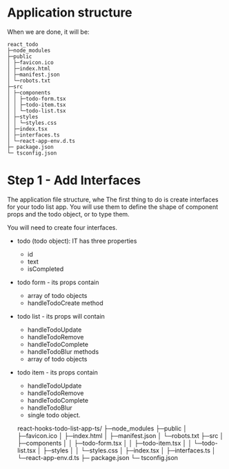 # Application structure
When we are done, it will be:

```
react_todo
├─node_modules
├─public
│ ├─favicon.ico
│ ├─index.html
│ ├─manifest.json
│ └─robots.txt
├─src
│ ├─components
│ │ ├─todo-form.tsx
│ │ ├─todo-item.tsx
│ │ └─todo-list.tsx
│ ├─styles
│ │ └─styles.css
│ ├─index.tsx
│ ├─interfaces.ts
│ └─react-app-env.d.ts
├─ package.json
└─ tsconfig.json
```

# Step 1 - Add Interfaces
The application file structure, whe
The first thing to do is create interfaces for your todo list app. You will use them to define the shape of component props and the todo object, or to type them.

You will need to create four interfaces.
- todo (todo object): IT has three properties
  - id
  - text
  - isCompleted
- todo form - its props contain
  - array of todo objects
  - handleTodoCreate method
- todo list - its props will contain
  - handleTodoUpdate
  - handleTodoRemove
  - handleTodoComplete
  - handleTodoBlur methods
  - array of todo objects
- todo item - its props contain
  - handleTodoUpdate
  - handleTodoRemove
  - handleTodoComplete
  - handleTodoBlur
  - single todo object.


  react-hooks-todo-list-app-ts/
├─node_modules
├─public
│ ├─favicon.ico
│ ├─index.html
│ ├─manifest.json
│ └─robots.txt
├─src
│ ├─components
│ │ ├─todo-form.tsx
│ │ ├─todo-item.tsx
│ │ └─todo-list.tsx
│ ├─styles
│ │ └─styles.css
│ ├─index.tsx
│ ├─interfaces.ts
│ └─react-app-env.d.ts
├─ package.json
└─ tsconfig.json
